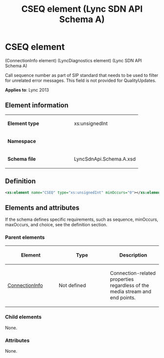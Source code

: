 ﻿---
title: CSEQ element (Lync SDN API Schema A)
TOCTitle: CSEQ element
ms:assetid: 41e3904b-243b-5d13-ed31-ff6d0f2821f2
ms:mtpsurl: https://msdn.microsoft.com/en-us/library/Dn455014(v=office.15)
ms:contentKeyID: 57260892
ms.date: 07/24/2014
mtps_version: v=office.15
dev_langs:
- xml
---

# CSEQ element 

(ConnectionInfo element) (LyncDiagnostics element) (Lync SDN API Schema A)

Call sequence number as part of SIP standard that needs to be used to filter for unrelated error messages. This field is not provided for QualityUpdates.


**Applies to**: Lync 2013

## Element information

<table>
<colgroup>
<col style="width: 50%" />
<col style="width: 50%" />
</colgroup>
<tbody>
<tr class="odd">
<td><p><strong>Element type</strong></p></td>
<td><p>xs:unsignedInt</p></td>
</tr>
<tr class="even">
<td><p><strong>Namespace</strong></p></td>
<td><p></p></td>
</tr>
<tr class="odd">
<td><p><strong>Schema file</strong></p></td>
<td><p>LyncSdnApi.Schema.A.xsd</p></td>
</tr>
</tbody>
</table>


## Definition

```xml
<xs:element name="CSEQ" type="xs:unsignedInt" minOccurs="0"></xs:element>
```

## Elements and attributes

If the schema defines specific requirements, such as sequence, minOccurs, maxOccurs, and choice, see the definition section.

### Parent elements

<table>
<colgroup>
<col style="width: 33%" />
<col style="width: 33%" />
<col style="width: 33%" />
</colgroup>
<thead>
<tr class="header">
<th><p>Element</p></th>
<th><p>Type</p></th>
<th><p>Description</p></th>
</tr>
</thead>
<tbody>
<tr class="odd">
<td><p><a href="connectioninfo-element-lyncdiagnostics-element-lync-sdn-api-schema-a.md">ConnectionInfo</a></p></td>
<td><p>Not defined</p></td>
<td><p>Connection-related properties regardless of the media stream and end points.</p></td>
</tr>
</tbody>
</table>


### Child elements

None.

### Attributes

None.

